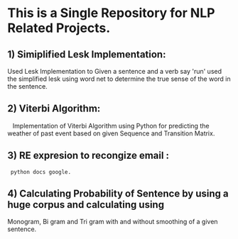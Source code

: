 
# This is a Single Repository for NLP Related Projects.

## 1) Simiplified Lesk Implementation:
   Used Lesk Implementation to Given a sentence and a verb say 'run' used the simplified lesk using word net to determine the true sense of the word in the sentence.
## 2) Viterbi Algorithm:
    Implementation of Viterbi Algorithm using Python for predicting the weather of past event based on given Sequence and Transition Matrix.
## 3) RE expresion to recongize email :
     python docs google.
## 4) Calculating Probability of Sentence by using a huge corpus and calculating using
  Monogram, Bi gram and Tri gram with and without smoothing
of a given sentence.    
